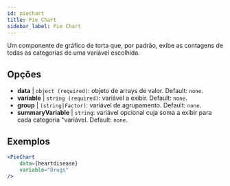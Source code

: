 ```yaml
---
id: piechart
title: Pie Chart
sidebar_label: Pie Chart
---
```


Um componente de gráfico de torta que, por padrão, exibe as contagens de todas as categorias de uma variável escolhida.

## Opções

* __data__ | `object (required)`: objeto de arrays de valor. Default: `none`.
* __variable__ | `string (required)`: variável a exibir. Default: `none`.
* __group__ | `(string|Factor)`: variável de agrupamento. Default: `none`.
* __summaryVariable__ | `string`: variável opcional cuja soma a exibir para cada categoria "variável. Default: `none`.


## Exemplos

```jsx live
<PieChart 
    data={heartdisease} 
    variable="Drugs"
/>
```

